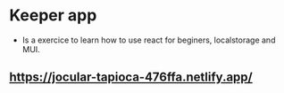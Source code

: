 # Keeper app

- Is a exercice to learn how to use react for beginers, localstorage and MUI.

## https://jocular-tapioca-476ffa.netlify.app/

